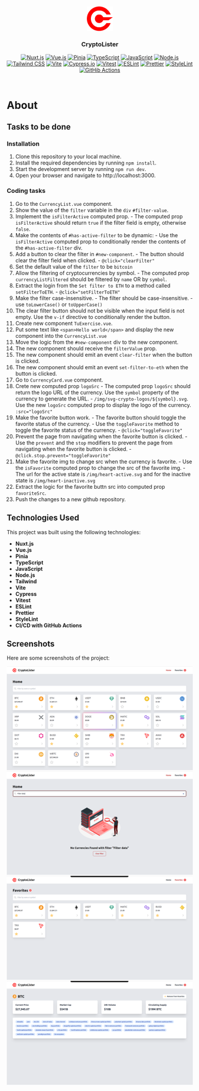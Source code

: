 <p align="center">
<img src="./public/img/logo.svg" alt="CryptoLister" width=70 />
</p>
<h3 align="center">CryptoLister</h3>

<p align="center">
<a href="https://nuxt.com/"><img src="https://img.shields.io/badge/Nuxt.js-%23ffffff.svg?style=for-the-badge&logo=nuxt.js&logoColor=00DC82" alt="Nuxt.js"></a>
<a href="https://vuejs.org/"><img src="https://img.shields.io/badge/Vue.js-%234FC08D.svg?style=for-the-badge&logo=vue.js&logoColor=white" alt="Vue.js"></a>
<a href="https://pinia.vuejs.org/"><img src="https://img.shields.io/badge/Pinia-%23ecb732.svg?style=for-the-badge" alt="Pinia"></a>
<a href="https://www.typescriptlang.org/"><img src="https://img.shields.io/badge/TypeScript-%233178C6.svg?style=for-the-badge&logo=typescript&logoColor=white" alt="TypeScript"></a>
<a href="https://developer.mozilla.org/en-US/docs/Web/JavaScript"><img src="https://img.shields.io/badge/JavaScript-%23F7DF1E.svg?style=for-the-badge&logo=javascript&logoColor=black" alt="JavaScript"></a>
<a href="https://nodejs.org/"><img src="https://img.shields.io/badge/Node.js-%23339933.svg?style=for-the-badge&logo=node.js&logoColor=white" alt="Node.js"></a>
<a href="https://tailwindcss.com/"><img src="https://img.shields.io/badge/Tailwind_CSS-%2306B6D4.svg?style=for-the-badge&logo=tailwind-css&logoColor=white" alt="Tailwind CSS"></a>
<a href="https://vitejs.dev/"><img src="https://img.shields.io/badge/Vite-%23646CFF.svg?style=for-the-badge&logo=vite&logoColor=white" alt="Vite"></a>
<a href="https://www.cypress.io/"><img src="https://img.shields.io/badge/Cypress.io-%2317202C.svg?style=for-the-badge&logo=cypress&logoColor=white" alt="Cypress.io"></a>
<a href="https://vitest.dev/"><img src="https://img.shields.io/badge/Vitest-%236E9F18.svg?style=for-the-badge&logo=vitest&logoColor=white" alt="Vitest"></a>
<a href="https://eslint.org/"><img src="https://img.shields.io/badge/ESLint-%234B32C3.svg?style=for-the-badge&logo=eslint&logoColor=white" alt="ESLint"></a>
<a href="https://prettier.io/"><img src="https://img.shields.io/badge/Prettier-%231A2B34.svg?style=for-the-badge&logo=prettier&logoColor=white" alt="Prettier"></a>
<a href="https://stylelint.io/"><img src="https://img.shields.io/badge/StyleLint-%236B3E99.svg?style=for-the-badge&logo=stylelint&logoColor=white" alt="StyleLint" /></a>
<a href="https://github.com/actions"><img src="https://img.shields.io/badge/GitHub-%23181717.svg?style=for-the-badge&logo=github&logoColor=white" alt="GitHib Actions" /></a>
</p>
<br />

# About

## Tasks to be done

### Installation
1. Clone this repository to your local machine.
2. Install the required dependencies by running `npm install`.
3. Start the development server by running `npm run dev`.
4. Open your browser and navigate to http://localhost:3000.

### Coding tasks
1. Go to the `CurrencyList.vue` component.
2. Show the value of the `filter` variable in the `div` `#filter-value`.
3. Implement the `isFilterActive` computed prop. - The computed prop `isFilterActive` should return `true` if the filter field is empty, otherwise `false`.
4. Make the contents of `#has-active-filter` to be dynamic: - Use the `isFilterActive` computed prop to conditionally render the contents of the `#has-active-filter` div.
5. Add a button to clear the filter in `#new-component`. - The button should clear the filter field when clicked. - `@click="clearFilter"`
6. Set the default value of the `filter` to be `bitcoin`
7. Allow the filtering of cryptocurrencies by symbol. - The computed prop `currencyListFiltered` should be filtered by `name` OR by `symbol`.
8. Extract the login from the `Set filter to ETH` to a method called `setFilterToETH`. - `@click="setFilterToETH"`
9. Make the filter case-insensitive. - The filter should be case-insensitive. - use `toLowerCase()` or `toUpperCase()`
10. The clear filter button should not be visible when the input field is not empty. Use the `v-if` directive to conditionally render the button.
11. Create new component `TuExercise.vue`. 
12. Put some text like `<span>Hello world</span>` and display the new component into the `CurrencyList.vue`
13. Move the logic from the `#new-component` div to the new component.
14. The new component should receive the `filterValue` prop.
15. The new component should emit an event `clear-filter` when the button is clicked.
16. The new component should emit an event `set-filter-to-eth` when the button is clicked.
17. Go to `CurrencyCard.vue` component.
18. Crete new computed prop `logoSrc` - The computed prop `logoSrc` should return the logo URL of the currency. Use the `symbol` property of the currency to generate the URL. - `/img/svg-crypto-logos/${symbol}.svg`. Use the new `logoSrc` computed prop to display the logo of the currency. `:src="logoSrc"`
19. Make the favorite button work. - The favorite button should toggle the favorite status of the currency. - Use the `toggleFavorite` method to toggle the favorite status of the currency. - `@click="toggleFavorite"`
20. Prevent the page from navigating when the favorite button is clicked. - Use the `prevent` and the `stop` modifiers to prevent the page from navigating when the favorite button is clicked. - `@click.stop.prevent="toggleFavorite"`
21. Make the favorite img to change src when the currency is favorite. - Use the `isFavorite` computed prop to change the src of the favorite img. - The url for the active state is `/img/heart-active.svg` and for the inactive state is `/img/heart-inactive.svg`
22. Extract the logic for the favorite buttn src into computed prop `favoriteSrc`.
23. Push the changes to a new github repository.

## Technologies Used

This project was built using the following technologies:

- **Nuxt.js**
- **Vue.js**
- **Pinia**
- **TypeScript**
- **JavaScript**
- **Node.js**
- **Tailwind**
- **Vite**
- **Cypress**
- **Vitest**
- **ESLint**
- **Prettier**
- **StyleLint**
- **CI/CD with GitHub Actions**

## Screenshots

Here are some screenshots of the project:

![Home](./screenshots/home.png)
![Home List](./screenshots/home-filter-no-data.png)
![Favorites](./screenshots/favorites.png)
![Overview](./screenshots/overview.png)
